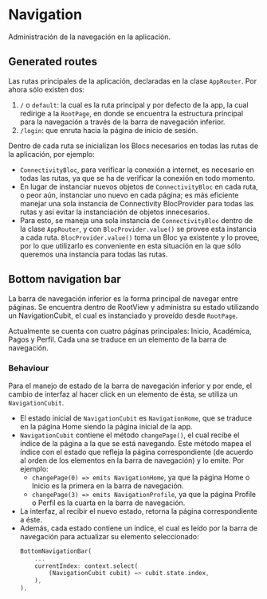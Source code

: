 # Navigation

Administración de la navegación en la aplicación.

## Generated routes
Las rutas principales de la aplicación, declaradas en la clase `AppRouter`. Por ahora sólo existen dos:

1. `/` o `default`: la cual es la ruta principal y por defecto de la app, la cual redirige a la `RootPage`, en donde se encuentra la estructura principal para la navegación a través de la barra de navegación inferior.
2. `/login`: que enruta hacia la página de inicio de sesión.

Dentro de cada ruta se inicializan los Blocs necesarios en todas las rutas de la aplicación, por ejemplo:

* `ConnectivityBloc`, para verificar la conexión a internet, es necesario en todas las rutas, ya que se ha de verificar la conexión en todo momento.
* En lugar de instanciar nuevos objetos de `ConnectivityBloc` en cada ruta, o peor aún, instanciar uno nuevo en cada página; es más eficiente manejar una sola instancia de Connectivity BlocProvider para todas las rutas y así evitar la instanciación de objetos innecesarios.
* Para esto, se maneja una sola instancia de `ConnectivityBloc` dentro de la clase `AppRouter`, y con `BlocProvider.value()` se provee esta instancia a cada ruta. `BlocProvider.value()` toma un Bloc ya existente y lo provee, por lo que utilizarlo es conveniente en esta situación en la que sólo queremos una instancia para todas las rutas.

## Bottom navigation bar
La barra de navegación inferior es la forma principal de navegar entre páginas. Se encuentra dentro de RootView y administra su estado utilizando un NavigationCubit, el cual es instanciado y proveído desde `RootPage`.  

Actualmente se cuenta con cuatro páginas principales: Inicio, Académica, Pagos y Perfil. Cada una se traduce en un elemento de la barra de navegación.  

### Behaviour
Para el manejo de estado de la barra de navegación inferior y por ende, el cambio de interfaz al hacer click en un elemento de ésta, se utiliza un `NavigationCubit`.  

* El estado inicial de `NavigationCubit` es `NavigationHome`, que se traduce en la página Home siendo la página inicial de la app.
* `NavigationCubit` contiene el método `changePage()`, el cual recibe el índice de la página a la que se está navegando. Este método mapea el índice con el estado que refleja la página correspondiente (de acuerdo al orden de los elementos en la barra de navegación) y lo emite. Por ejemplo:
    * `changePage(0) => emits NavigationHome`, ya que la página Home o Inicio es la primera en la barra de navegación.
    * `changePage(3) => emits NavigationProfile`, ya que la página Profile o Perfil es la cuarta en la barra de navegación.
* La interfaz, al recibir el nuevo estado, retorna la página correspondiente a éste.
* Además, cada estado contiene un índice, el cual es leído por la barra de navegación para actualizar su elemento seleccionado:
    ```dart root_page.dart #3-5
    BottomNavigationBar(
        ...
        currentIndex: context.select(
            (NavigationCubit cubit) => cubit.state.index,
        ),
    ),
    ```
